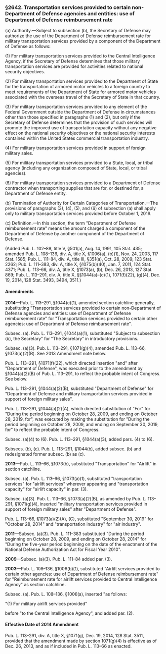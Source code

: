 ### §2642. Transportation services provided to certain non-Department of Defense agencies and entities: use of Department of Defense reimbursement rate ###

(a) Authority.—Subject to subsection (b), the Secretary of Defense may authorize the use of the Department of Defense reimbursement rate for military transportation services provided by a component of the Department of Defense as follows:

(1) For military transportation services provided to the Central Intelligence Agency, if the Secretary of Defense determines that those military transportation services are provided for activities related to national security objectives.

(2) For military transportation services provided to the Department of State for the transportation of armored motor vehicles to a foreign country to meet requirements of the Department of State for armored motor vehicles associated with the overseas travel of the Secretary of State in that country.

(3) For military transportation services provided to any element of the Federal Government outside the Department of Defense in circumstances other than those specified in paragraphs (1) and (2), but only if the Secretary of Defense determines that the provision of such services will promote the improved use of transportation capacity without any negative effect on the national security objectives or the national security interests contained within the United States commercial transportation industry.

(4) For military transportation services provided in support of foreign military sales.

(5) For military transportation services provided to a State, local, or tribal agency (including any organization composed of State, local, or tribal agencies).

(6) For military transportation services provided to a Department of Defense contractor when transporting supplies that are for, or destined for, a Department of Defense entity.

(b) Termination of Authority for Certain Categories of Transportation.—The provisions of paragraphs (3), (4), (5), and (6) of subsection (a) shall apply only to military transportation services provided before October 1, 2019.

(c) Definition.—In this section, the term "Department of Defense reimbursement rate" means the amount charged a component of the Department of Defense by another component of the Department of Defense.

(Added Pub. L. 102–88, title V, §501(a), Aug. 14, 1991, 105 Stat. 435; amended Pub. L. 108–136, div. A, title X, §1006(a), (b)(1), Nov. 24, 2003, 117 Stat. 1585; Pub. L. 111–84, div. A, title III, §351(a), Oct. 28, 2009, 123 Stat. 2262; Pub. L. 111–383, div. A, title X, §1075(b)(40), Jan. 7, 2011, 124 Stat. 4371; Pub. L. 113–66, div. A, title X, §1073(a), (b), Dec. 26, 2013, 127 Stat. 869; Pub. L. 113–291, div. A, title X, §§1044(a)–(c)(1), 1071(f)(22), (g)(4), Dec. 19, 2014, 128 Stat. 3493, 3494, 3511.)

#### Amendments ####

**2014**—Pub. L. 113–291, §1044(c)(1), amended section catchline generally, substituting "Transportation services provided to certain non-Department of Defense agencies and entities: use of Department of Defense reimbursement rate" for "Transportation services provided to certain other agencies: use of Department of Defense reimbursement rate".

Subsec. (a). Pub. L. 113–291, §1044(a)(1), substituted "Subject to subsection (b), the Secretary" for "The Secretary" in introductory provisions.

Subsec. (a)(3). Pub. L. 113–291, §1071(g)(4), amended Pub. L. 113–66, §1073(a)(2)(B). See 2013 Amendment note below.

Pub. L. 113–291, §1071(f)(22), which directed insertion "and" after "Department of Defense", was executed prior to the amendment by §1044(a)(2)(B) of Pub. L. 113–291, to reflect the probable intent of Congress. See below.

Pub. L. 113–291, §1044(a)(2)(B), substituted "Department of Defense" for "Department of Defense and military transportation services provided in support of foreign military sales".

Pub. L. 113–291, §1044(a)(2)(A), which directed substitution of "For" for "During the period beginning on October 28, 2009, and ending on October 28, 2019, for", was executed by making the substitution for "During the period beginning on October 28, 2009, and ending on September 30, 2019, for" to reflect the probable intent of Congress.

Subsec. (a)(4) to (6). Pub. L. 113–291, §1044(a)(3), added pars. (4) to (6).

Subsecs. (b), (c). Pub. L. 113–291, §1044(b), added subsec. (b) and redesignated former subsec. (b) as (c).

**2013**—Pub. L. 113–66, §1073(b), substituted "Transportation" for "Airlift" in section catchline.

Subsec. (a). Pub. L. 113–66, §1073(a)(1), substituted "transportation services" for "airlift services" wherever appearing and "transportation capacity" for "airlift capacity" in par. (3).

Subsec. (a)(3). Pub. L. 113–66, §1073(a)(2)(B), as amended by Pub. L. 113–291, §1071(g)(4), inserted "military transportation services provided in support of foreign military sales" after "Department of Defense".

Pub. L. 113–66, §1073(a)(2)(A), (C), substituted "September 30, 2019" for "October 28, 2014" and "transportation industry" for "air industry".

**2011**—Subsec. (a)(3). Pub. L. 111–383 substituted "During the period beginning on October 28, 2009, and ending on October 28, 2014" for "During the five-year period beginning on the date of the enactment of the National Defense Authorization Act for Fiscal Year 2010".

**2009**—Subsec. (a)(3). Pub. L. 111–84 added par. (3).

**2003**—Pub. L. 108–136, §1006(b)(1), substituted "Airlift services provided to certain other agencies: use of Department of Defense reimbursement rate" for "Reimbursement rate for airlift services provided to Central Intelligence Agency" as section catchline.

Subsec. (a). Pub. L. 108–136, §1006(a), inserted "as follows:

"(1) For military airlift services provided"

before "to the Central Intelligence Agency", and added par. (2).

#### Effective Date of 2014 Amendment ####

Pub. L. 113–291, div. A, title X, §1071(g), Dec. 19, 2014, 128 Stat. 3511, provided that the amendment made by section 1071(g)(4) is effective as of Dec. 26, 2013, and as if included in Pub. L. 113–66 as enacted.